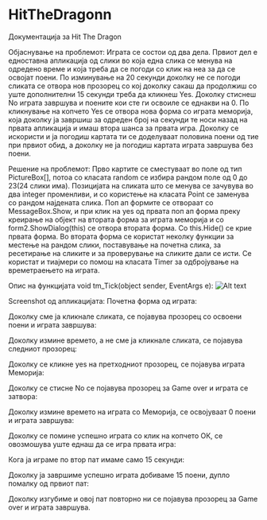 # HitTheDragonn
Документација за Hit The Dragon


Објаснување на проблемот:
Играта се состои од два дела. Првиот дел е едноставна апликација од слики во која една слика се менува на одредено време и која треба да се погоди со клик на неа за да се освојат поени. По изминување на 20 секунди доколку не се погоди сликата се отвора нов прозорец со кој доколку сакаш да продолжиш со уште дополнителни 15 секунди треба да кликнеш Yes. Доколку стиснеш No играта завршува и поените кои сте ги освоиле се еднакви на 0. По кликнување на копчето Yes се отвора нова форма со играта меморија, која доколку ја завршиш за одреден број на секунди те носи назад на првата апликација и имаш втора шанса за првата игра. Доколку се искористи и ја погодиш картата ти се доделуваат половина поени од тие при првиот обид, а доколку не ја погодиш картата играта завршува без поени.

Решение на проблемот:
Прво картите се сместуваат во поле од тип PictureBox[], потоа со класата random се избира рандом поле од 0 до 23(24 слики има). Позицијата на сликата што се менува се зачувува во два integer променливи, и со користење на класата Point се заменува со рандом најдената слика. Поп ап формите се отвораат со MessageBox.Show, и при клик на yes од првата поп ап форма преку креирање на објект на втората форма за играта меморија и со form2.ShowDialog(this) се отвора втората форма. Со this.Hide() се крие првата форма. Во втората форма се користат неколку функции за местење на рандом слики, поставување на почетна слика, за ресетирање на сликите и за проверување на сликите дали се исти. Се користат и тиајмери со помош на класата Timer за одбројување на времетраењето на играта.

Опис на функцијата void tm_Tick(object sender, EventArgs e):
![Alt text](/Tamara133046/HitTheDragonn/edit/master/prva.jpg?raw=true "Funkcija")
 

Screenshot од апликацијата:
Почетна форма од играта:
 
Доколку сме ја кликнале сликата, се појавува прозорец со освоени поени и играта завршува:
 
Доколку измине времето, а не сме ја кликнале сликата, се појавува следниот прозорец:
 
Доколку се кликне yes на претходниот прозорец, се појавува играта Меморија:
 
Доколку се стисне No се појавува прозорец за Game over и играта се затвора:
 
Доколку измине времето на играта со Меморија, се освојуваат 0 поени и играта завршува:
 
Доколку се помине успешно играта со клик на копчето ОК, се овозмошува уште еднаш да се игра првата игра:
 
Кога ја играме по втор пат имаме само 15 секунди:
 
Доколку ја завршиме успешно играта добиваме 15 поени, дупло помалку од првиот пат:
 
Доколку изгубиме и овој пат повторно ни се појавува прозорец за Game over и играта завршува.
